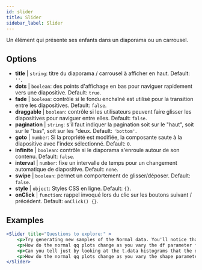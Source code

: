 ```yaml
---
id: slider 
title: Slider
sidebar_label: Slider
---
```


Un élément qui présente ses enfants dans un diaporama ou un carrousel.

## Options

* __title__ | `string`: titre du diaporama / carrousel à afficher en haut. Default: `''`.
* __dots__ | `boolean`: des points d'affichage en bas pour naviguer rapidement vers une diapositive. Default: `true`.
* __fade__ | `boolean`: contrôle si le fondu enchaîné est utilisé pour la transition entre les diapositives. Default: `false`.
* __draggable__ | `boolean`: contrôle si les utilisateurs peuvent faire glisser les diapositives pour naviguer entre elles. Default: `false`.
* __pagination__ | `string`: s'il faut indiquer la pagination soit sur le "haut", soit sur le "bas", soit sur les "deux. Default: `'bottom'`.
* __goto__ | `number`: Si la propriété est modifiée, la composante saute à la diapositive avec l'index sélectionné. Default: `0`.
* __infinite__ | `boolean`: contrôle si le diaporama s'enroule autour de son contenu. Default: `false`.
* __interval__ | `number`: fixe un intervalle de temps pour un changement automatique de diapositive. Default: `none`.
* __swipe__ | `boolean`: permet un comportement de glisser/déposer. Default: `false`.
* __style__ | `object`: Styles CSS en ligne. Default: `{}`.
* __onClick__ | `function`: rappel invoqué lors du clic sur les boutons suivant / précédent. Default: `onClick() {}`.


## Examples

```jsx live
<Slider title="Questions to explore:" >
    <p>Try generating new samples of the Normal data. You'll notice that the points don't always lie exactly on the line. This is typical variation. As you generate more random realizations of this plot you'll get better calibrated to the kind of deviation you can expect to see from this large a sample of Normal data.</p>
    <p>How do the normal qq plots change as you vary the df parameter for the t-distributed data?</p>
    <p>Can you tell just by looking at the t.data histograms that the data aren't normally distributed? Is it easier to tell from the QQ plots?</p>
    <p>How do the normal qq plots change as you vary the shape parameter in the gamma-distributed data?</p>
</Slider>
```

